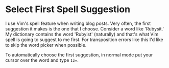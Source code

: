 # Select First Spell Suggestion

I use Vim's spell feature when writing blog posts. Very often, the first
suggestion it makes is the one that I choose. Consider a word like 'Rubysit.'
My dictionary contains the word 'Rubyist' (naturally) and that's what Vim spell
is going to suggest to me first. For transposition errors like this I'd like to
skip the word picker when possible.

To automatically choose the first suggestion, in normal mode put your cursor
over the word and type `1z=`.

